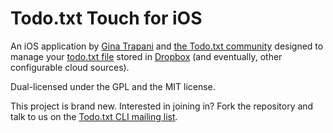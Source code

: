 # Todo.txt Touch for iOS

An iOS application by [Gina Trapani](http://ginatrapani.org) and [the Todo.txt community](http://groups.yahoo.com/group/todotxt/) designed to manage your [todo.txt file](http://todotxt.com) stored in [Dropbox](http://dropbox.com) (and eventually, other configurable cloud sources).

Dual-licensed under the GPL and the MIT license.

This project is brand new. Interested in joining in? Fork the repository and talk to us on the [Todo.txt CLI mailing list](http://groups.yahoo.com/group/todotxt/).